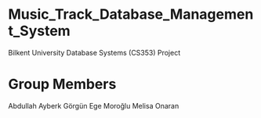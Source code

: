 # Music_Track_Database_Management_System
Bilkent University Database Systems (CS353) Project
# Group Members
Abdullah Ayberk Görgün
Ege Moroğlu
Melisa Onaran
